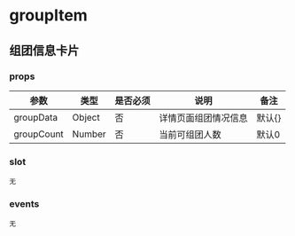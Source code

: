 # groupItem

## 组团信息卡片

### props

|参数|类型|是否必须|说明|备注|
|---|---|---|---|---|
|groupData|Object|否|详情页面组团情况信息|默认{}|
|groupCount|Number|否|当前可组团人数|默认0|


### slot

``无``

### events

``无``

